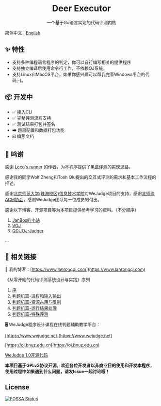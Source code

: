 <h1 align="center">Deer Executor</h1>
<p align="center">一个基于Go语言实现的代码评测内核</p>

简体中文 | [English](./README-en_US.md)

## ✨ 特性
 - 支持多种编程语言程序的判定，你可以自行编写相关的提供程序
 - 支持独立编译后使用命令行工作，不依赖OJ系统。
 - 支持Linux和MacOS平台，如果你感兴趣可以帮我完善Windows平台的代码;-)。
 
## 📦 开发中

 - ✅ 接入CLI
 - ✅ 完整评测流程支持
 - ✅ 测试结果打包并签名
 - ➡ 题目配置和数据打包功能
 - ☑️ 编写文档

## 🤝 鸣谢

感谢 [Loco's runner](https://github.com/dojiong/Lo-runner) 的作者，为本程序提供了黑盒评测的实现思路。

感谢我的同学Wolf Zheng和Tosh Qiu提出的交互式评测的需求和基本工作流程的描述。

感谢[北京师范大学(珠海校区)](http://www.bnuz.edu.cn)[信息技术学院](http://itc.bnuz.edu.cn)对WeJudge项目的支持，感谢[北师珠ACM协会](http://acm.bnuz.edu.cn)，感谢WeJudge团队每一位成员的付出。

感谢以下博客、开源项目等为本项目提供参考学习的资料。（不分顺序）

1. [JanBox的小站](https://boxjan.com/)
2. [VOJ](https://github.com/hzxie/voj)
3. [QDUOJ-Judger](https://github.com/QingdaoU/Judger)

...


## 🔗 相关链接

📃 我的博客：[https://www.lanrongqi.com](https://www.lanrongqi.com)

《从零开始的代码评测系统设计与实践》序列

1. [序](https://www.lanrongqi.com/2020/07/online-judge-development-0/)
2. [判题机篇-进程和输入输出](https://www.lanrongqi.com/2020/07/online-judge-development-1/)
3. [判题机篇-资源占用与限制](https://www.lanrongqi.com/2020/08/online-judge-development-2/)
4. [判题机篇-运行结果处理](https://www.lanrongqi.com/2020/08/online-judge-development-3/)
4. [判题机篇-特殊评测](https://www.lanrongqi.com/2020/08/online-judge-development-4/)

🖥️ WeJudge程序设计课程在线判题辅助教学平台：

[https://www.wejudge.net](https://www.wejudge.net) 

[https://oj.bnuz.edu.cn](https://oj.bnuz.edu.cn)

[WeJudge 1.0开源代码](https://github.com/LanceLRQ/wejudge)

**本项目基于GPLv3协议开源，欢迎各位开发者以非商业目的使用和开发本程序，使用过程中如果遇到什么问题，请发Issue一起讨论哦！**

## License
[![FOSSA Status](https://app.fossa.io/api/projects/git%2Bgithub.com%2FLanceLRQ%2Fdeer-executor.svg?type=large)](https://app.fossa.io/projects/git%2Bgithub.com%2FLanceLRQ%2Fdeer-executor?ref=badge_large)